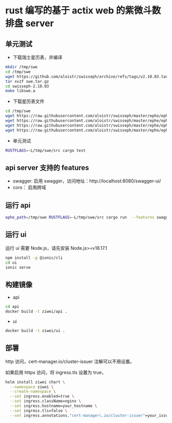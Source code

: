 # rust 编写的基于 actix web 的紫微斗数排盘 server

## 单元测试

- 下载瑞士星历表，并编译

```bash
mkdir /tmp/swe
cd /tmp/swe
wget https://github.com/aloistr/swisseph/archive/refs/tags/v2.10.03.tar.gz -O swe.tar.gz
tar xvzf swe.tar.gz
cd swisseph-2.10.03
make libswe.a
```

- 下载星历表文件

```bash
cd /tmp/swe
wget https://raw.githubusercontent.com/aloistr/swisseph/master/ephe/ephe/semo_18.se1
wget https://raw.githubusercontent.com/aloistr/swisseph/master/ephe/ephe/semom48.se1
wget https://raw.githubusercontent.com/aloistr/swisseph/master/ephe/ephe/sepl_18.se1
wget https://raw.githubusercontent.com/aloistr/swisseph/master/ephe/ephe/seplm48.se1
```

- 单元测试

```bash
RUSTFLAGS=-L/tmp/swe/src cargo test
```

## api server 支持的 features

- swagger: 启用 swagger，访问地址：http://localhost:8080/swagger-ui/
- cors： 启用跨域

## 运行 api

```bash
ephe_path=/tmp/swe RUSTFLAGS=-L/tmp/swe/src cargo run  --features swagger,cors
```

## 运行 ui

运行 ui 需要 Node.js，请先安装 Node.js>=v18.17.1

```bash
npm install -g @ionic/cli
cd ui
ionic serve
```


## 构建镜像

- api

```bash
cd api
docker build -t ziwei/api .
```

- ui

```bash
docker build -t ziwei/ui .
```

## 部署

http 访问，cert-manager.io/cluster-issuer 注解可以不用设置。

如果启用 https 访问，将 ingress.tls 设置为 true，

```bash
helm install ziwei chart \
  --namespace ziwei \
  --create-namespace \
  --set ingress.enabled=true \
  --set ingress.className=nginx \
  --set ingress.hostname=your_hostname \
  --set ingress.tls=false \
  --set ingress.annotations."cert-manager\.io/cluster-issuer"=your_issuer
```
